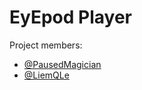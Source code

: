 # EyEpod Player
Project members:
- [@PausedMagician](https://www.github.com/PausedMagician)
- [@LiemQLe](https://www.github.com/LiemQLe)

